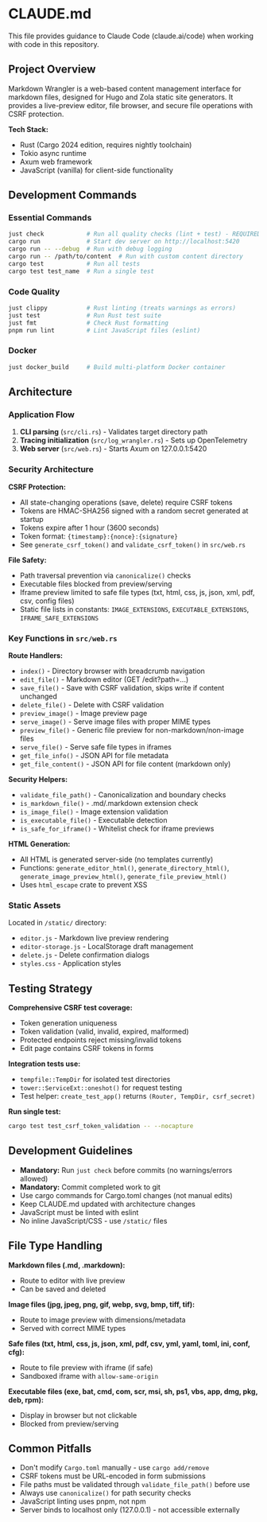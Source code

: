 # CLAUDE.md

This file provides guidance to Claude Code (claude.ai/code) when working with
code in this repository.

## Project Overview

Markdown Wrangler is a web-based content management interface for markdown files, designed for Hugo and Zola static site generators. It provides a live-preview editor, file browser, and secure file operations with CSRF protection.

**Tech Stack:**
- Rust (Cargo 2024 edition, requires nightly toolchain)
- Tokio async runtime
- Axum web framework
- JavaScript (vanilla) for client-side functionality

## Development Commands

### Essential Commands

```bash
just check            # Run all quality checks (lint + test) - REQUIRED before commits
cargo run             # Start dev server on http://localhost:5420
cargo run -- --debug  # Run with debug logging
cargo run -- /path/to/content  # Run with custom content directory
cargo test            # Run all tests
cargo test test_name  # Run a single test
```

### Code Quality

```bash
just clippy           # Rust linting (treats warnings as errors)
just test             # Run Rust test suite
just fmt              # Check Rust formatting
pnpm run lint         # Lint JavaScript files (eslint)
```

### Docker

```bash
just docker_build     # Build multi-platform Docker container
```

## Architecture

### Application Flow

1. **CLI parsing** (`src/cli.rs`) - Validates target directory path
2. **Tracing initialization** (`src/log_wrangler.rs`) - Sets up OpenTelemetry
3. **Web server** (`src/web.rs`) - Starts Axum on 127.0.0.1:5420

### Security Architecture

**CSRF Protection:**
- All state-changing operations (save, delete) require CSRF tokens
- Tokens are HMAC-SHA256 signed with a random secret generated at startup
- Tokens expire after 1 hour (3600 seconds)
- Token format: `{timestamp}:{nonce}:{signature}`
- See `generate_csrf_token()` and `validate_csrf_token()` in `src/web.rs`

**File Safety:**
- Path traversal prevention via `canonicalize()` checks
- Executable files blocked from preview/serving
- Iframe preview limited to safe file types (txt, html, css, js, json, xml, pdf, csv, config files)
- Static file lists in constants: `IMAGE_EXTENSIONS`, `EXECUTABLE_EXTENSIONS`, `IFRAME_SAFE_EXTENSIONS`

### Key Functions in `src/web.rs`

**Route Handlers:**
- `index()` - Directory browser with breadcrumb navigation
- `edit_file()` - Markdown editor (GET /edit?path=...)
- `save_file()` - Save with CSRF validation, skips write if content unchanged
- `delete_file()` - Delete with CSRF validation
- `preview_image()` - Image preview page
- `serve_image()` - Serve image files with proper MIME types
- `preview_file()` - Generic file preview for non-markdown/non-image files
- `serve_file()` - Serve safe file types in iframes
- `get_file_info()` - JSON API for file metadata
- `get_file_content()` - JSON API for file content (markdown only)

**Security Helpers:**
- `validate_file_path()` - Canonicalization and boundary checks
- `is_markdown_file()` - .md/.markdown extension check
- `is_image_file()` - Image extension validation
- `is_executable_file()` - Executable detection
- `is_safe_for_iframe()` - Whitelist check for iframe previews

**HTML Generation:**
- All HTML is generated server-side (no templates currently)
- Functions: `generate_editor_html()`, `generate_directory_html()`, `generate_image_preview_html()`, `generate_file_preview_html()`
- Uses `html_escape` crate to prevent XSS

### Static Assets

Located in `/static/` directory:
- `editor.js` - Markdown live preview rendering
- `editor-storage.js` - LocalStorage draft management
- `delete.js` - Delete confirmation dialogs
- `styles.css` - Application styles

## Testing Strategy

**Comprehensive CSRF test coverage:**
- Token generation uniqueness
- Token validation (valid, invalid, expired, malformed)
- Protected endpoints reject missing/invalid tokens
- Edit page contains CSRF tokens in forms

**Integration tests use:**
- `tempfile::TempDir` for isolated test directories
- `tower::ServiceExt::oneshot()` for request testing
- Test helper: `create_test_app()` returns `(Router, TempDir, csrf_secret)`

**Run single test:**
```bash
cargo test test_csrf_token_validation -- --nocapture
```

## Development Guidelines

- **Mandatory:** Run `just check` before commits (no warnings/errors allowed)
- **Mandatory:** Commit completed work to git
- Use cargo commands for Cargo.toml changes (not manual edits)
- Keep CLAUDE.md updated with architecture changes
- JavaScript must be linted with eslint
- No inline JavaScript/CSS - use `/static/` files

## File Type Handling

**Markdown files (.md, .markdown):**
- Route to editor with live preview
- Can be saved and deleted

**Image files (jpg, jpeg, png, gif, webp, svg, bmp, tiff, tif):**
- Route to image preview with dimensions/metadata
- Served with correct MIME types

**Safe files (txt, html, css, js, json, xml, pdf, csv, yml, yaml, toml, ini, conf, cfg):**
- Route to file preview with iframe (if safe)
- Sandboxed iframe with `allow-same-origin`

**Executable files (exe, bat, cmd, com, scr, msi, sh, ps1, vbs, app, dmg, pkg, deb, rpm):**
- Display in browser but not clickable
- Blocked from preview/serving

## Common Pitfalls

- Don't modify `Cargo.toml` manually - use `cargo add/remove`
- CSRF tokens must be URL-encoded in form submissions
- File paths must be validated through `validate_file_path()` before use
- Always use `canonicalize()` for path security checks
- JavaScript linting uses pnpm, not npm
- Server binds to localhost only (127.0.0.1) - not accessible externally
